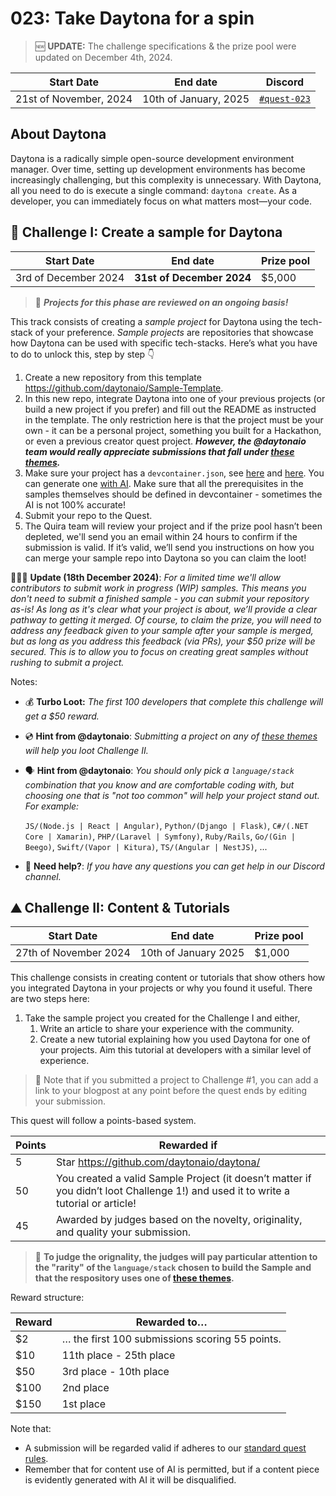 
# 023: Take Daytona for a spin

> :new: **UPDATE:** The challenge specifications & the prize pool were updated on December 4th, 2024.

| Start Date | End date | Discord | 
| --- | --- | --- |
| 21st of November, 2024| 10th of January, 2025 | [`#quest-023`](https://discord.gg/quira)  |

## About Daytona

Daytona is a radically simple open-source development environment manager. Over time, setting up development environments has become increasingly challenging, but this complexity is unnecessary. With Daytona, all you need to do is execute a single command: `daytona create`. As a developer, you can immediately focus on what matters most—your code.

## 🌋 Challenge I: Create a sample for Daytona

| Start Date | End date | Prize pool |
| --- | --- |  --- |
| 3rd of December 2024 | **31st of December 2024** | $5,000 |

> 🚨 _**Projects for this phase are reviewed on an ongoing basis!**_

This track consists of creating a *sample project* for Daytona using the tech-stack of your preference. *Sample projects* are repositories that showcase how Daytona can be used with specific tech-stacks. Here’s what you have to do to unlock this, step by step 👇

1. Create a new repository from this template https://github.com/daytonaio/Sample-Template.
2. In this new repo, integrate Daytona into one of your previous projects (or build a new project if you prefer) and fill out the README as instructed in the template. The only restriction here is that the project must be your own - it can be a personal project, something you built for a Hackathon, or even a previous creator quest project. **_However, the @daytonaio team would really appreciate submissions that fall under [these themes](https://docs.google.com/spreadsheets/d/1KaOAZY2CUWWr6bGY_iq_8I3NW7HNWzIE/edit?usp=sharing&ouid=107144603759549815194&rtpof=true&sd=true)._**
3. Make sure your project has a `devcontainer.json`, see [here](https://www.daytona.io/docs/usage/builders/#dev-container) and [here](https://containers.dev/). You can generate one [with AI](https://devcontainer.ai/). Make sure that all the prerequisites in the samples themselves should be defined in devcontainer - sometimes the AI is not 100% accurate!
5. Submit your repo to the Quest.
6. The Quira team will review your project and if the prize pool hasn’t been depleted, we'll send you an email within 24 hours to confirm if the submission is valid. If it’s valid, we’ll send you instructions on how you can merge your sample repo into Daytona so you can claim the loot!


🚨🚨🚨 **Update (18th December 2024)**: _For a limited time we'll allow contributors to submit work in progress (WIP) samples. This means you don't need to submit a finished sample - you can submit your repository as-is! As long as it's clear what your project is about, we’ll provide a clear pathway to getting it merged. Of course, to claim the prize, you will need to address any feedback given to your sample after your sample is merged, but as long as you address this feedback (via PRs), your $50 prize will be secured. This is to allow you to focus on creating great samples without rushing to submit a project._

Notes:

- 💰 **Turbo Loot:** _The first 100 developers that complete this challenge will get a $50 reward._

- 💿 **Hint from @daytonaio**: _Submitting a project on any of [these themes](https://docs.google.com/spreadsheets/d/1KaOAZY2CUWWr6bGY_iq_8I3NW7HNWzIE/edit?usp=sharing&ouid=107144603759549815194&rtpof=true&sd=true) will help you loot Challenge II._
  
- 🗣️ **Hint from @daytonaio**: _You should only pick a `language/stack` combination that you know and are comfortable coding with, but choosing one that is "not too common" will help your project stand out. For example:_
  
    `JS/(Node.js | React | Angular)`, `Python/(Django | Flask)`, `C#/(.NET Core | Xamarin)`, `PHP/(Laravel | Symfony)`, `Ruby/Rails`, `Go/(Gin | Beego)`, `Swift/(Vapor | Kitura)`, `TS/(Angular | NestJS)`, ...

- 👾 **Need help?**: _If you have any questions you can get help in our Discord channel._


## ⛰️ Challenge II: Content & Tutorials

| Start Date | End date | Prize pool |
| --- | ---  | --- |
| 27th of November 2024 | 10th of January 2025 | $1,000 |

This challenge consists in creating content or tutorials that show others how you integrated Daytona in your projects or why you found it useful. There are two steps here:

1. Take the sample project you created for the Challenge I and either,
    1. Write an article to share your experience with the community.
    2. Create a new tutorial explaining how you used Daytona for one of your projects. Aim this tutorial at developers with a similar level of experience.

> 👀 Note that if you submitted a project to Challenge #1, you can add a link to your blogpost at any point before the quest ends by editing your submission.

This quest will follow a points-based system.

| Points | Rewarded if |
| --- | --- |
| 5 | Star https://github.com/daytonaio/daytona/ |
| 50 | You created a valid Sample Project (it doesn’t matter if you didn’t loot Challenge 1!) and used it to write a tutorial or article! |
| 45 | Awarded by judges based on the novelty, originality, and quality your submission. |

> 🚨 **To judge the orignality, the judges will pay particular attention to the "rarity" of the `language/stack` chosen to build the Sample and that the respository uses one of [these themes](https://docs.google.com/spreadsheets/d/1KaOAZY2CUWWr6bGY_iq_8I3NW7HNWzIE/edit?usp=sharing&ouid=107144603759549815194&rtpof=true&sd=true).**

Reward structure:

| Reward | Rewarded to… |
| --- | --- |
| $2 | … the first 100 submissions scoring 55 points. |
| $10 | 11th place - 25th place |
| $50 | 3rd place - 10th place |
| $100 | 2nd place |
| $150 | 1st place |

Note that:

- A submission will be regarded valid if adheres to our [standard quest rules](https://docs.quira.sh/for-developers/quests/creator-quests/quest-standard-rules).
- Remember that for content use of AI is permitted, but if a content piece is evidently generated with AI it will be disqualified.
